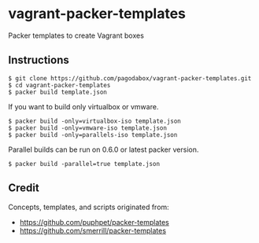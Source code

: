# vagrant-packer-templates

Packer templates to create Vagrant boxes

## Instructions

    $ git clone https://github.com/pagodabox/vagrant-packer-templates.git
    $ cd vagrant-packer-templates
    $ packer build template.json

If you want to build only virtualbox or vmware.

    $ packer build -only=virtualbox-iso template.json
    $ packer build -only=vmware-iso template.json
    $ packer build -only=parallels-iso template.json

Parallel builds can be run on 0.6.0 or latest packer version.

    $ packer build -parallel=true template.json

## Credit

Concepts, templates, and scripts originated from:

- https://github.com/puphpet/packer-templates
- https://github.com/smerrill/packer-templates
